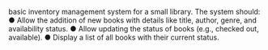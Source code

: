 basic inventory management system for a small library. The system should:
● Allow the addition of new books with details like title, author, genre, and availability
status.
● Allow updating the status of books (e.g., checked out, available).
● Display a list of all books with their current status.
